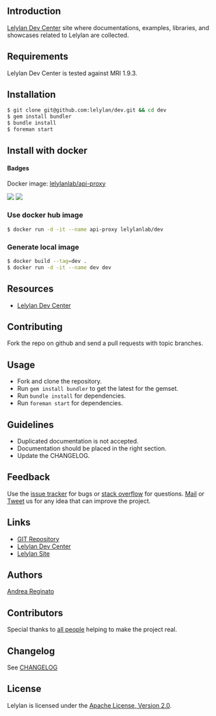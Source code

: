 ## Introduction

[Lelylan Dev Center](http://dev.lelylan.com/) site where documentations, examples, libraries, and
showcases related to Lelylan are collected.


## Requirements

Lelylan Dev Center is tested against MRI 1.9.3.


## Installation

```bash
$ git clone git@github.com:lelylan/dev.git && cd dev
$ gem install bundler
$ bundle install
$ foreman start
```

## Install with docker

#### Badges
Docker image: [lelylanlab/api-proxy](https://hub.docker.com/r/lelylanlab/dev/)

[![](https://images.microbadger.com/badges/version/lelylanlab/dev:latest.svg)](http://microbadger.com/images/lelylanlab/dev:latest "Get your own version badge on microbadger.com")  [![](https://images.microbadger.com/badges/image/lelylanlab/dev:latest.svg)](http://microbadger.com/images/lelylanlab/dev:latest "Get your own image badge on microbadger.com")

### Use docker hub image
```bash
$ docker run -d -it --name api-proxy lelylanlab/dev
```

### Generate local image
```bash
$ docker build --tag=dev .
$ docker run -d -it --name dev dev
```

## Resources

* [Lelylan Dev Center](http://dev.lelylan.com)


## Contributing

Fork the repo on github and send a pull requests with topic branches.


## Usage

* Fork and clone the repository.
* Run `gem install bundler` to get the latest for the gemset.
* Run `bundle install` for dependencies.
* Run `foreman start` for dependencies.


## Guidelines

* Duplicated documentation is not accepted.
* Documentation should be placed in the right section.
* Update the CHANGELOG.


## Feedback

Use the [issue tracker](http://github.com/lelylan/dev/issues) for bugs or [stack overflow](http://stackoverflow.com/questions/tagged/lelylan) for questions.
[Mail](mailto:dev@lelylan.com) or [Tweet](http://twitter.com/lelylan) us for any idea that can improve the project.


## Links

* [GIT Repository](http://github.com/lelylan/dev)
* [Lelylan Dev Center](http://dev.lelylan.com)
* [Lelylan Site](http://lelylan.com)


## Authors

[Andrea Reginato](https://www.linkedin.com/in/andreareginato)


## Contributors

Special thanks to [all people](https://github.com/lelylan/dev/graphs/contributors) helping to make the project real.


## Changelog

See [CHANGELOG](https://github.com/lelylan/dev/blob/master/CHANGELOG.md)


## License

Lelylan is licensed under the [Apache License, Version 2.0](http://www.apache.org/licenses/LICENSE-2.0).

